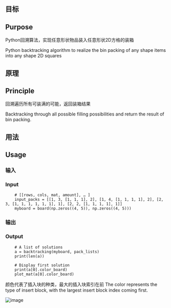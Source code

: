 ## 目标
## Purpose
Python回溯算法，实现任意形状物品装入任意形状2D方格的装箱

Python backtracking algorithm to realize the bin packing of any shape items into any shape 2D squares
## 原理
## Principle
回溯遍历所有可装满的可能，返回装箱结果

Backtracking through all possible filling possibilities and return the result of bin packing.
## 用法
## Usage

### 输入
### Input

```
	# [[rows, cols, mat, amount], … ]
	input_packs = [[1, 3, [1, 1, 1], 2], [1, 4, [1, 1, 1, 1], 2], [2, 3, [1, 1, 1, 1, 1, 1], 1], [2, 2, [1, 1, 1, 1], 1]]
	myboard = board(np.zeros((4, 5)), np.zeros((4, 5)))
```


### 输出
### Output

```
	# A list of solutions
	a = backtracking(myboard, pack_lists)
	print(len(a))
		
	# Display first solution
	print(a[0].color_board)
	plot_mat(a[0].color_board)
```
颜色代表了插入块的种类，最大的插入块索引在前
The color represents the type of insert block, with the largest insert block index coming first.

![image](https://github.com/Jiayuan-Shi/Bin_packing_python/assets/51028227/dffd53d4-8bb6-44ff-aab2-71684939f8bb)

